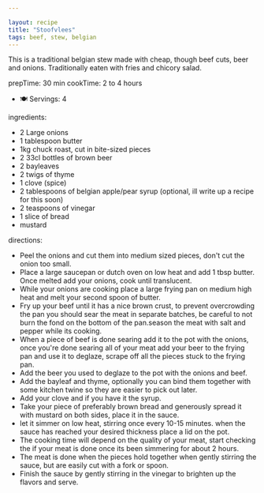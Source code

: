 ```yaml
---

layout: recipe
title: "Stoofvlees"
tags: beef, stew, belgian
---
```


This is a traditional belgian stew made with cheap, though beef cuts, beer and onions.
Traditionally eaten with fries and chicory salad.

prepTime: 30 min
cookTime: 2 to 4 hours
- 🍽️ Servings: 4

ingredients:
- 2 Large onions
- 1 tablespoon butter
- 1kg chuck roast, cut in bite-sized pieces
- 2 33cl bottles of brown beer
- 2 bayleaves
- 2 twigs of thyme
- 1 clove (spice)
- 2 tablespoons of belgian apple/pear syrup (optional, ill write up a recipe for this soon)
- 2 teaspoons of vinegar
- 1 slice of bread
- mustard

directions:
- Peel the onions and cut them into medium sized pieces, don't cut the onion too small.
- Place a large saucepan or dutch oven on low heat and add 1 tbsp butter. Once melted add your onions, cook until translucent.
- While your onions are cooking place a large frying pan on medium high heat and melt your second spoon of butter.
- Fry up your beef until it has a nice brown crust, to prevent overcrowding the pan you should sear the meat in separate batches, be careful to not burn the fond on the bottom of the pan.season the meat with salt and pepper while its cooking.
- When a piece of beef is done searing add it to the pot with the onions, once you're done searing all of your meat add your beer to the frying pan and use it to deglaze, scrape off all the pieces stuck to the frying pan.
- Add the beer you used to deglaze to the pot with the onions and beef.
- Add the bayleaf and thyme, optionally you can bind them together with some kitchen twine so they are easier to pick out later.
- Add your clove and if you have it the syrup.
- Take your piece of preferably brown bread and generously spread it with mustard on both sides, place it in the sauce.
- let it simmer on low heat, stirring once every 10-15 minutes. when the sauce has reached your desired thickness place a lid on the pot.
- The cooking time will depend on the quality of your meat, start checking the if your meat is done once its been simmering for about 2 hours.
- The meat is done when the pieces hold together when gently stirring the sauce, but are easily cut with a fork or spoon.
- Finish the sauce by gently stirring in the vinegar to brighten up the flavors and serve.
